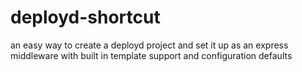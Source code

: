 # deployd-shortcut
an easy way to create a deployd project and set it up as an express middleware with built in template support and configuration defaults
